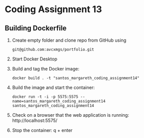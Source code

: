 # Coding Assignment 13

## Building Dockerfile

1. Create empty folder and clone repo from GitHub using

   `git@github.com:avcxmgs/portfolio.git`

2. Start Docker Desktop

3. Build and tag the Docker image:

   `docker build . -t "santos_margareth_coding_assignment14"`

4. Build the image and start the container:

   `docker run -t -i -p 5575:5575 --name=santos_margareth_coding_assignment14 santos_margareth_coding_assignment14`

5. Check on a browser that the web application is running:
   http://localhost:5575/

6. Stop the container:
   q + enter

